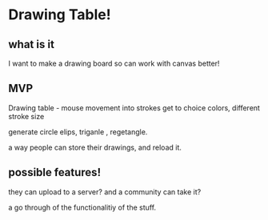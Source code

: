 # Drawing Table!

## what is it
I want to make a drawing board so can work with canvas better!

## MVP

Drawing table - mouse movement into strokes
get to choice colors, 
different stroke size

generate circle elips, triganle , regetangle.

a way people can store their drawings, 
and reload it.


## possible features!
they can upload to a server?
and a community can take it?

a go through of the functionalitiy of the stuff.
